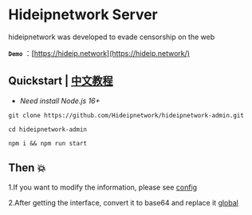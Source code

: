 # Hideipnetwork Server

hideipnetwork was developed to evade censorship on the web

**`Demo`** ：[https://hideip.network](https://hideip.network/)

## Quickstart | [中文教程](https://github.com/Hideipnetwork/hideipnetwork-admin/wiki/hideipnetwork)

* *Need install Node.js 16+*

```
git clone https://github.com/Hideipnetwork/hideipnetwork-admin.git

cd hideipnetwork-admin

npm i && npm run start
```

## Then 💥 

1.If you want to modify the information, please see [config](https://github.com/Hideipnetwork/hideipnetwork-admin/blob/master/src/config.js)

2.After getting the interface, convert it to base64 and replace it [global](https://github.com/Hideipnetwork/hideipnetwork-web/blob/74a1386854d503a2943a01fed324047ad6a1a8bb/public/global.js#L7)


